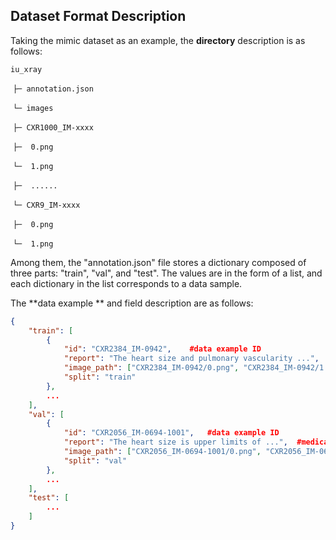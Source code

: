 ## Dataset Format Description

Taking the mimic dataset as an example, the **directory** description is as follows: 

`iu_xray`

​	`├─ annotation.json`

​	`└─ images`

​			`├─ CXR1000_IM-xxxx`

​					`├─  0.png`

​					`└─  1.png` 

​			`├─  ......`

​			`└─ CXR9_IM-xxxx`

​					`├─  0.png`

​					`└─  1.png` 

Among them, the "annotation.json" file stores a dictionary composed of three parts: "train", "val", and "test". The values are in the form of a list, and each dictionary in the list corresponds to a data sample.

The **data example ** and field description are as follows:

```json
{
	"train": [
    	{
        	"id": "CXR2384_IM-0942",	#data example ID
        	"report": "The heart size and pulmonary vascularity ...",	#medical report
        	"image_path": ["CXR2384_IM-0942/0.png", "CXR2384_IM-0942/1.png"],	#image storage path
        	"split": "train"
    	},
    	...
	],
	"val": [
        {
            "id": "CXR2056_IM-0694-1001", 	#data example ID
            "report": "The heart size is upper limits of ...",	#medical report
            "image_path": ["CXR2056_IM-0694-1001/0.png", "CXR2056_IM-0694-1001/1.png"],	#image storage path
            "split": "val"
		},
        ...
    ],
	"test": [
        ...
    ]
}
```

